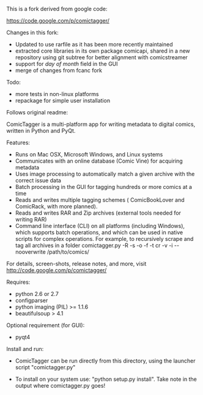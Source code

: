 This is a fork derived from google code:

  https://code.google.com/p/comictagger/


Changes in this fork:
 - Updated to use rarfile as it has been more recently maintained
 - extracted core libraries in its own package comicapi, shared in a new repository using git subtree for better
   alignment with comicstreamer
 - support for *day of month* field in the GUI
 - merge of changes from fcanc fork

Todo:
 - more tests in non-linux platforms
 - repackage for simple user installation

Follows original readme:

ComicTagger is a multi-platform app for writing metadata to digital comics, written in Python and PyQt.

Features:

* Runs on Mac OSX, Microsoft Windows, and Linux systems
* Communicates with an online database (Comic Vine) for acquiring metadata
* Uses image processing to automatically match a given archive with the correct issue data
* Batch processing in the GUI for tagging hundreds or more comics at a time
* Reads and writes multiple tagging schemes ( ComicBookLover and ComicRack, with more planned).
* Reads and writes RAR and Zip archives (external tools needed for writing RAR)
* Command line interface (CLI) on all platforms (including Windows), which supports batch operations, and which can be
  used in native scripts for complex operations. For example, to recursively scrape and tag all archives in a folder
	comictagger.py -R -s -o -f -t cr -v -i --nooverwrite /path/to/comics/

For details, screen-shots, release notes, and more, visit http://code.google.com/p/comictagger/

Requires:

* python 2.6 or 2.7
* configparser
* python imaging (PIL) >= 1.1.6
* beautifulsoup > 4.1
    
Optional requirement (for GUI):

* pyqt4

Install and run:

* ComicTagger can be run directly from this directory, using the launcher script "comictagger.py"

* To install on your system use:  "python setup.py install".  Take note in the output where comictagger.py goes!
